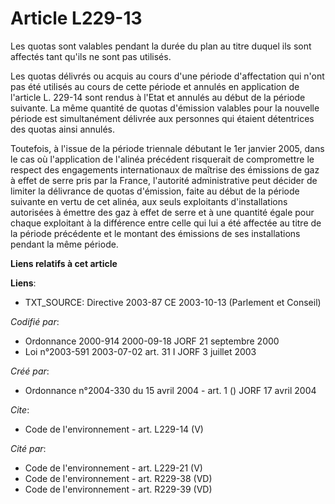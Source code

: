 # Article L229-13

Les quotas sont valables pendant la durée du plan au titre duquel ils sont affectés tant qu'ils ne sont pas utilisés.

Les quotas délivrés ou acquis au cours d'une période d'affectation qui n'ont pas été utilisés au cours de cette période et
annulés en application de l'article L. 229-14 sont rendus à l'Etat et annulés au début de la période suivante. La même
quantité de quotas d'émission valables pour la nouvelle période est simultanément délivrée aux personnes qui étaient
détentrices des quotas ainsi annulés.

Toutefois, à l'issue de la période triennale débutant le 1er janvier 2005, dans le cas où l'application de l'alinéa précédent
risquerait de compromettre le respect des engagements internationaux de maîtrise des émissions de gaz à effet de serre pris
par la France, l'autorité administrative peut décider de limiter la délivrance de quotas d'émission, faite au début de la
période suivante en vertu de cet alinéa, aux seuls exploitants d'installations autorisées à émettre des gaz à effet de serre
et à une quantité égale pour chaque exploitant à la différence entre celle qui lui a été affectée au titre de la période
précédente et le montant des émissions de ses installations pendant la même période.

**Liens relatifs à cet article**

**Liens**:

  - TXT_SOURCE: Directive 2003-87 CE 2003-10-13 (Parlement et Conseil)

_Codifié par_:

  - Ordonnance 2000-914 2000-09-18 JORF 21 septembre 2000
  - Loi n°2003-591 2003-07-02 art. 31 I JORF 3 juillet 2003

_Créé par_:

  - Ordonnance n°2004-330 du 15 avril 2004 - art. 1 () JORF 17 avril 2004

_Cite_:

  - Code de l'environnement - art. L229-14 (V)

_Cité par_:

  - Code de l'environnement - art. L229-21 (V)
  - Code de l'environnement - art. R229-38 (VD)
  - Code de l'environnement - art. R229-39 (VD)
